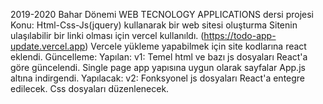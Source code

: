 2019-2020 Bahar Dönemi WEB TECNOLOGY APPLICATIONS dersi projesi
  Konu: 
    Html-Css-Js(jquery) kullanarak bir web sitesi oluşturma
    Sitenin ulaşılabilir bir linki olması için vercel kullanıldı. (https://todo-app-update.vercel.app)
    Vercele yükleme yapabilmek için site kodlarına react eklendi.
  Güncelleme:
    Yapılan:
        v1: Temel html ve bazı js dosyaları React'a göre güncelendi.
            Single page app yapısına uygun olarak sayfalar App.js altına indirgendi.
    Yapılacak:
        v2: Fonksyonel js dosyaları React'a entegre edilecek.
            Css dosyaları düzenlenecek.
        
